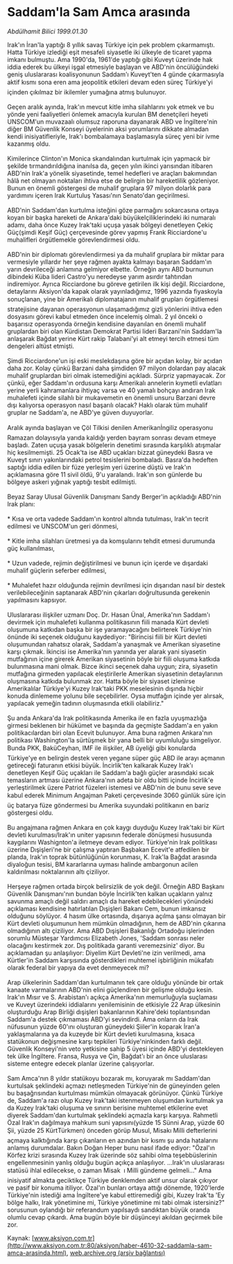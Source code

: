# Saddam'la Sam Amca arasında

*Abdülhamit Bilici 1999.01.30*

<font class="agenda2NewsSpot">
 Irak'ın İran'la yaptığı 8 yıllık savaş Türkiye için pek problem çıkarmamıştı. Hatta Türkiye izlediği eşit mesafeli siyasetle iki ülkeyle de ticaret yapma imkanı bulmuştu.
</font>
<font class="newsDetail">
 Ama 1990'da, 1961'de yaptığı gibi Kuveyt üzerinde hak iddia ederek bu ülkeyi işgal etmesiyle başlayan ve ABD'nin öncülüğündeki geniş uluslararası koalisyonunun Saddam'ı Kuveyt'ten 4 günde çıkarmasıyla aktif kısmı sona eren ama jeopolitik etkileri devam eden süreç Türkiye'yi içinden çıkılmaz bir ikilemler yumağına atmış bulunuyor.
 <br/>
 <br/>
 Geçen aralık ayında, Irak'ın mevcut kitle imha silahlarını yok etmek ve bu yönde yeni faaliyetleri önlemek amacıyla kurulan BM denetçileri heyeti UNSCOM'un muvazaalı olumsuz raporuna dayanarak ABD ve İngiltere'nin diğer BM Güvenlik Konseyi üyelerinin aksi yorumlarını dikkate almadan kendi inisiyatifleriyle, Irak'ı bombalamaya başlamasıyla süreç yeni bir ivme kazanmış oldu.
 <br/>
 <br/>
 Kimilerince Clinton'ın Monica skandalından kurtulmak için yapmacık bir şekilde tırmandırıldığına inanılsa da, geçen yılın ikinci yarısından itibaren ABD'nin Irak'a yönelik siyasetinde, temel hedefleri ve araçları bakımından hâlâ net olmayan noktaları ihtiva etse de belirgin bir hareketlilik gözleniyor. Bunun en önemli göstergesi de muhalif gruplara 97 milyon dolarlık para yardımını içeren Irak Kurtuluş Yasası'nın Senato'dan geçirilmesi.
 <br/>
 <br/>
 ABD'nin Saddam'dan kurtulma isteğini göze parmağını sokarcasına ortaya koyan bir başka hareketi de Ankara'daki büyükelçiliklerindeki iki numaralı adamı, daha önce Kuzey Irak'taki uçuşa yasak bölgeyi denetleyen Çekiç Güç(şimdi Keşif Güç) çerçevesinde görev yapmış Frank Ricciardone'u muhalifleri örgütlemekle görevlendirmesi oldu.
 <br/>
 <br/>
 ABD'nin bir diplomatı görevlendirmesi ya da muhalif gruplara bir miktar para vermesiyle yıllardır her şeye rağmen ayakta kalmayı başaran Saddam'ın yarın devrileceği anlamına gelmiyor elbette. Örneğin aynı ABD burnunun dibindeki Küba lideri Castro'yu neredeyse yarım asırdır tahtından indiremiyor. Ayrıca Ricciardone bu göreve getirilen ilk kişi değil. Ricciardone, detaylarını Aksiyon'da kapak olarak yayınladığımız, 1996 yazında fiyaskoyla sonuçlanan, yine bir Amerikalı diplomatajanın muhalif grupları örgütlemesi stratejisine dayanan operasyonun ulaşamadığımız gizli yönlerini ihtiva eden dosyasını görevi kabul etmeden önce incelemiş olmalı. 2 yıl önceki o başarısız operasyonda örneğin kendisine dayanılan en önemli muhalif gruplardan biri olan Kürdistan Demokrat Partisi lideri Barzani'nin Saddam'la anlaşarak Bağdat yerine Kürt rakip Talabani'yi alt etmeyi tercih etmesi tüm dengeleri altüst etmişti.
 <br/>
 <br/>
 Şimdi Ricciardone'un işi eski meslekdaşına göre bir açıdan kolay, bir açıdan daha zor. Kolay çünkü Barzani daha şimdiden 97 milyon dolardan pay alacak muhalif gruplardan biri olmak istemediğini açıkladı. Sürpriz yapmayacak. Zor çünkü, eğer Saddam'ın ordusuna karşı Amerikalı annelerin kıymetli evlatları yerine yerli kahramanlara ihtiyaç varsa ve 40 yamalı bohçayı andıran Irak muhalefeti içinde silahlı bir mukavemetin en önemli unsuru Barzani devre dışı kalıyorsa operasyon nasıl başarılı olacak? Haklı olarak tüm muhalif gruplar ne Saddam'a, ne ABD'ye güven duyuyorlar.
 <br/>
 <br/>
 Aralık ayında başlayan ve Çöl Tilkisi denilen Amerikanİngiliz operasyonu Ramazan dolayısıyla yarıda kaldığı yerden bayram sonrası devam etmeye başladı. Zaten uçuşa yasak bölgelerin denetimi sırasında karşılıklı atışmalar hiç kesilmemişti. 25 Ocak'ta ise ABD uçakları bizzat güneydeki Basra ve Kuveyt sınırı yakınlarındaki petrol tesislerini bombaladı. Basra'da hedeften saptığı iddia edilen bir füze yerleşim yeri üzerine düştü ve Irak'ın açıklamasına göre 11 sivil öldü, 9'u yaralandı. Irak'ın son günlerde bu bölgeye askeri yığınak yaptığı tesbit edilmişti.
 <br/>
 <br/>
 Beyaz Saray Ulusal Güvenlik Danışmanı Sandy Berger'in açıkladığı ABD'nin Irak planı:
 <br/>
 <br/>
 * Kısa ve orta vadede Saddam'ın kontrol altında tutulması, Irak'ın tecrit edilmesi ve UNSCOM'un geri dönmesi,
 <br/>
 <br/>
 * Kitle imha silahları üretmesi ya da komşularını tehdit etmesi durumunda güç kullanılması,
 <br/>
 <br/>
 * Uzun vadede, rejimin değiştirilmesi ve bunun için içerde ve dışardaki muhalif güçlerin seferber edilmesi,
 <br/>
 <br/>
 * Muhalefet hazır olduğunda rejimin devrilmesi için dışarıdan nasıl bir destek verilebileceğinin saptanarak ABD'nin çıkarları doğrultusunda gerekenin yapılmasını kapsıyor.
 <br/>
 <br/>
 Uluslararası ilişkiler uzmanı Doç. Dr. Hasan Ünal, Amerika'nın Saddam'ı devirmek için muhalefeti kullanma politikasının fiili manada Kürt devleti oluşumuna katkıdan başka bir işe yaramayacağını belirterek Türkiye'nin önünde iki seçenek olduğunu kaydediyor: "Birincisi fiili bir Kürt devleti oluşumundan rahatsız olarak, Saddam'a yanaşmak ve Amerikan siyasetine karşı çıkmak. İkincisi ise Amerika'nın yanında yer alarak yani siyasetin mutfağının içine girerek Amerikan siyasetinin böyle bir fiili oluşuma katkıda bulunmasına mani olmak. Bizce ikinci seçenek daha uygun; zira, siyasetin mutfağına girmeden yapılacak eleştirilerle Amerikan siyasetinin detaylarının oluşmasına katkıda bulunmak zor. Hatta böyle bir siyaset izlenirse Amerikalılar Türkiye'yi Kuzey Irak'taki PKK meselesinin dışında hiçbir konuda dinlememe yolunu bile seçebilirler. Oysa mutfağın içinde yer alırsak, yapılacak yemeğin tadının oluşmasında etkili olabiliriz."
 <br/>
 <br/>
 Şu anda Ankara'da Irak politikasında Amerika ile en fazla uyuşmazlığa girmesi beklenen bir hükümet ve başında da geçmişte Saddam'a en yakın politikacılardan biri olan Ecevit bulunuyor. Ama buna rağmen Ankara'nın politikası Washington'la sürtüşmek bir yana belli bir uyumluluğu simgeliyor. Bunda PKK, BaküCeyhan, IMF ile ilişkiler, AB üyeliği gibi konularda Türkiye'ye en belirgin destek veren yegane süper güç ABD ile arayı açmanın getireceği faturanın etkisi büyük. İncirlik'ten kalkarak Kuzey Irak'ı denetleyen Keşif Güç uçakları ile Saddam'a bağlı güçler arasındaki sıcak temasların artması üzerine Ankara'nın adeta bir oldu bitti içinde İncirlik'e yerleştirilmek üzere Patriot füzeleri istemesi ve ABD'nin de bunu seve seve kabul ederek Minimum Angajman Paketi çerçevesinde 3060 günlük süre için üç batarya füze göndermesi bu Amerika suyundaki politikanın en bariz göstergesi oldu.
 <br/>
 <br/>
 Bu angajmana rağmen Ankara en çok kaygı duyduğu Kuzey Irak'taki bir Kürt devleti kurulması/Irak'ın uniter yapısının federale dönüşmesi hususunda kaygılarını Washignton'a iletmeye devam ediyor. Türkiye'nin Irak politikası üzerine Dışişleri'ne bir çalışma yaptıran Başbakan Ecevit'e atfedilen bir planda, Irak'ın toprak bütünlüğünün korunması, K. Irak'la Bağdat arasında diyaloğun tesisi, BM kararlarına uyması halinde ambargonun acilen kaldırılması noktalarının altı çiziliyor.
 <br/>
 <br/>
 Herşeye rağmen ortada birçok belirsizlik de yok değil. Örneğin ABD Başkanı Güvenlik Danışmanı'nın bundan böyle İncirlik'ten kalkan uçakların yalnız savunma amaçlı değil saldırı amaçlı da hareket edebilecekleri yönündeki açıklaması kendisine hatırlatılan Dışişleri Bakanı Cem, bunun imkansız olduğunu söylüyor. 4 hasım ülke ortasında, dışarıya açılma şansı olmayan bir Kürt devleti oluşumunun hem mümkün olmadığının, hem de ABD'nin çıkarına olmadığının altı çiziliyor. Ama ABD Dışişleri Bakanlığı Ortadoğu işlerinden  sorumlu Müsteşar Yardımcısı Elizabeth Jones, 'Saddam sonrası neler olacağını kestirmek zor. Dış politikada garanti veremezsiniz' diyor. Bu açıklamadan şu anlaşılıyor: Diyelim Kürt Devleti'ne izin verilmedi, ama Kürtler'in Saddam karşısında gösterdikleri muhtemel işbirliğinin mükafatı olarak federal bir yapıya da evet denmeyecek mi?
 <br/>
 <br/>
 Arap ülkelerinin Saddam'dan kurtulmanın tek çare olduğu yönünde bir ortak kanaate varmalarının ABD'nin elini güçlendiren bir gelişme olduğu kesin. Irak'ın Mısır ve S. Arabistan'ı açıkça Amerika'nın memurluğuyla suçlaması ve Kuveyt üzerindeki iddialarını yenilemisinin de etkisiyle 22 Arap ülkesinin oluşturduğu Arap Birliği dışişleri bakanlarının Kahire'deki toplantısından Saddam'a destek çıkmaması ABD'yi sevindirdi. Ama onların da Irak nüfusunun yüzde 60'ını oluşturan güneydeki Şiiler'in koparak İran'a yaklaşmalarına ya da kuzeyde bir Kürt devleti kurulmasına, kısaca statükonun değişmesine karşı tepkileri Türkiye'ninkinden farklı değil. Güvenlik Konseyi'nin veto yetkisine sahip 5 üyesi içinde ABD'yi destekleyen tek ülke İngiltere. Fransa, Rusya ve Çin, Bağdat'ı bir an önce uluslarası sisteme entegre edecek planlar üzerine çalışıyorlar.
 <br/>
 <br/>
 Sam Amca'nın 8 yıldır statükoyu bozarak mı, koruyarak mı  Saddam'dan kurtulsak şeklindeki açmazı netleşmeden Türkiye'nin de güneyinden gelen bu başağrısından kurtulması mümkün olmayacak görünüyor. Çünkü Türkiye de, Saddam'a razı olup Kuzey Irak'taki istenmeyen oluşumdan kurtulmak ya da Kuzey Irak'taki oluşuma ve sınırın berisine muhtemel etkilerine evet diyerek Saddam'dan kurtulmak şeklindeki açmazla karşı karşıya. Rahmetli Özal Irak'ın dağılmaya mahkum suni yapısını(yüzde 15 Sünni Arap, yüzde 60 Şii, yüzde 25 KürtTürkmen) önceden görüp Musul, Misakı Milli defterlerini açmaya kalktığında karşı çıkanların en azından bir kısmı şu anda hatalarını anlamış durumdalar. Bakın Doğan Heper bunu nasıl ifade ediyor: "Özal'ın Körfez krizi sırasında Kuzey Irak üzerinde söz sahibi olma teşebbüslerinin engellenmesinin yanlış olduğu bugün açıkça anlaşılıyor. ...Irak'ın uluslararası statüsü ihlal edilecekse, o zaman Misak  ı Milli gündeme gelmeli..." Ama inisiyatif almakta geciktikçe Türkiye denklemden aktif unsur olarak çıkıyor ve pasif bir konuma itiliyor. Özal'ın bunları ortaya attığı dönemde, 1920'lerde Türkiye'nin istediği ama İngiltere'ye kabul ettiremediği gibi, Kuzey Irak'ta 'Ey bölge halkı, Irak yönetimine mi, Türkiye yönetimine mi tabi olmak istersiniz?"  sorusunun oylandığı bir referandum yapılsaydı sandıktan büyük oranda olumlu cevap çıkardı. Ama bugün böyle bir düşünceyi akıldan geçirmek bile zor.
 <br/>
</font>

Kaynak: [www.aksiyon.com.tr](http://www.aksiyon.com.tr:80/aksiyon/haber-4610-32-saddamla-sam-amca-arasinda.html), [web.archive.org (arşiv bağlantısı)](http://web.archive.org/web/20100705120853/http://www.aksiyon.com.tr:80/aksiyon/haber-4610-32-saddamla-sam-amca-arasinda.html)
